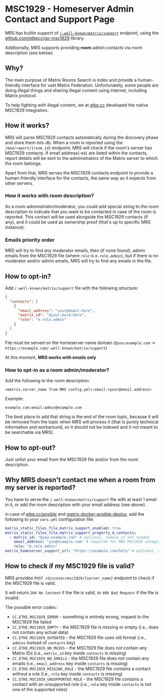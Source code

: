 # MSC1929 - Homeserver Admin Contact and Support Page

MRS has builtin support of [`/.well-known/matrix/support`](https://spec.matrix.org/latest/client-server-api/#getwell-knownmatrixsupport) endpoint, using the [github.com/etkecc/go-msc1929](https://github.com/etkecc/go-msc1929) library.

Additionally, MRS supports providing **room** admin contacts via room description (see below).

## Why?

The main purpose of Matrix Rooms Search is index and provide a human-friendly interface for vast Matrix Federation.
Unfortunately, some people are doing illegal things and sharing illegal content using internet, including Matrix protocol.

To help fighting with illegal content, we at [etke.cc](https://etke.cc) developed the native MSC1929 integration.

## How it works?

MRS will parse MSC1929 contacts automatically during the discovery phase and store them into db.
When a room is reported using the `/mod/report/{room_id}` endpoint, MRS will check if the room's server
has MSC1929 contacts. If email address(-es) are listed within the contacts, report details will be sent
to the administrators of the Matrix server to which the room belongs.

Apart from that, MRS serves the MSC1929 contacts endpoint to provide a human-friendly interface for the contacts,
the same way as it expects from other servers.

### How it works with room description?

As a room administrator/moderator, you could add special string to the room description to indicate that you want to be contacted
in case of the room is reported. This contact will be used alongside the MSC1929 contacts (if any), and it could be used as ownership proof (that's up to specific MRS instance).

### Emails priority order

MRS will try to find any moderator emails, then (if none found), admin emails from the MSC1929 file (where `role` is `m.role.admin`),
but if there is no moderator and/or admin emails, MRS will try to find any emails in the file.

## How to opt-in?

Add `/.well-known/matrix/support` file with the following structure:

```json
{
  "contacts": [
    {
      "email_address": "your@email.here",
      "matrix_id": "@your:mxid.here",
      "role": "m.role.admin"
    }
  ]
}
```

File must be served on the homeserver name domain (`@you:example.com` -> `https://example.com/.well-known/matrix/support`)

At this moment, **MRS works with emails only**

### How to opt-in as a room admin/moderator?

Add the following to the room description:

```
<matrix.server_name from MRS config.yml>:email:<your@email.address>
```

Example:

```
example.com:email:admin@example.com
```

The best place to add that string is the end of the room topic, because it will be removed from the topic when MRS will process it
(that is purely technical information and workaround, so it should not be indexed and it not meant to be searchable via MRS).

## How to opt-out?

Just unlist your email from the MSC1929 file and/or from the room description.

## Why MRS doesn't contact me when a room from my server is reported?

You have to serve the `/.well-known/matrix/support` file with at least 1 email in it,
or add the room description with your email address (see above).

in case of [etke.cc/ansible](https://github.com/etkecc/ansible) and [matrix-docker-ansible-deploy](https://github.com/spantaleev/matrix-docker-ansible-deploy), add the following to your `vars.yml` configuration file:

```yaml
matrix_static_files_file_matrix_support_enabled: true
matrix_static_files_file_matrix_support_property_m_contacts:
  - matrix_id: "@you:example.com" # optional, remove if not needed
    email_address: "you@example.com" # required for MRS MSC1929 integration
    role: "m.role.admin"
matrix_homeserver_support_url: "https://example.com/help" # optional, remove if not needed
```

## How to check if my MSC1929 file is valid?

MRS provides `POST /discover/msc1929/{server_name}` endpoint to check if the MSC1929 file is valid.

It will return `204 No Content` if the file is valid, or `400 Bad Request` if the file is invalid.

The possible error codes:

* `CC.ETKE.MSC1929_ERROR` - something is entirely wrong, request to the MSC1929 file failed
* `CC.ETKE.MSC1929_EMPTY` - the MSC1929 file is missing or empty (i.e., does not contain any actual data)
* `CC.ETKE.MSC1929_OUTDATED` - the MSC1929 file uses old format (i.e., `admins` instead of `contacts` key)
* `CC.ETKE.MSC1929_NO_MXIDS` - the MSC1929 file does not contain any Matrix IDs (i.e., `matrix_id` key inside `contacts` is missing)
* `CC.ETKE.MSC1929_NO_EMAILS` - the MSC1929 file does not contain any emails (i.e., `email_address` key inside `contacts` is missing)
* `CC.ETKE.MSC1929_MISSING_ROLE` - the MSC1929 file contains a contact without a role (i.e., `role` key inside `contacts` is missing)
* `CC.ETKE.MSC1929_UNSUPPORTED_ROLE` - the MSC1929 file contains a contact with an unsupported role (i.e., `role` key inside `contacts` is not one of the supported roles)
